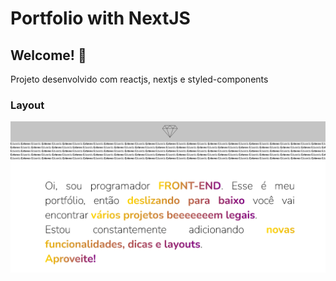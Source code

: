# Portfolio with NextJS

## Welcome! 👋

Projeto desenvolvido com reactjs, nextjs e styled-components

### Layout

![Layout Portfolio](./pages/src/images/layout.png)
